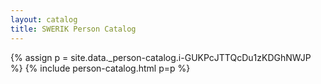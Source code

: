 ```yaml
---
layout: catalog
title: SWERIK Person Catalog
---
```

{% assign p = site.data._person-catalog.i-GUKPcJTTQcDu1zKDGhNWJP %}
{% include person-catalog.html p=p %}

